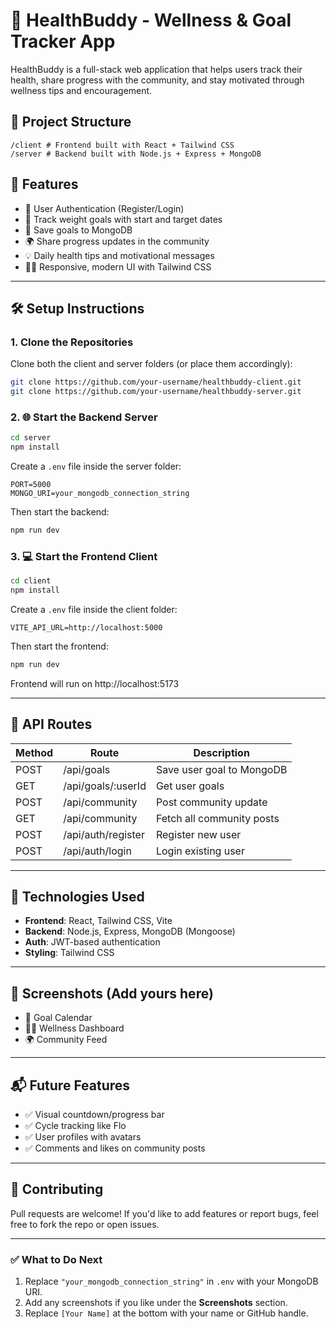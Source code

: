 # 💖 HealthBuddy - Wellness & Goal Tracker App

HealthBuddy is a full-stack web application that helps users track their health, share progress with the community, and stay motivated through wellness tips and encouragement.

## 📁 Project Structure

```
/client # Frontend built with React + Tailwind CSS
/server # Backend built with Node.js + Express + MongoDB
```

## 🚀 Features

- 🔐 User Authentication (Register/Login)
- 📆 Track weight goals with start and target dates
- 🎯 Save goals to MongoDB
- 🌍 Share progress updates in the community
- 💡 Daily health tips and motivational messages
- 🧘‍♀️ Responsive, modern UI with Tailwind CSS

---

## 🛠️ Setup Instructions

### 1. Clone the Repositories

Clone both the client and server folders (or place them accordingly):

```bash
git clone https://github.com/your-username/healthbuddy-client.git
git clone https://github.com/your-username/healthbuddy-server.git
```

### 2. 🌐 Start the Backend Server

```bash
cd server
npm install
```

Create a `.env` file inside the server folder:

```env
PORT=5000
MONGO_URI=your_mongodb_connection_string
```

Then start the backend:

```bash
npm run dev
```

### 3. 💻 Start the Frontend Client

```bash
cd client
npm install
```

Create a `.env` file inside the client folder:

```env
VITE_API_URL=http://localhost:5000
```

Then start the frontend:

```bash
npm run dev
```

Frontend will run on http://localhost:5173

---

## 🔗 API Routes

| Method | Route                | Description                     |
|--------|----------------------|---------------------------------|
| POST   | /api/goals           | Save user goal to MongoDB       |
| GET    | /api/goals/:userId   | Get user goals                  |
| POST   | /api/community       | Post community update           |
| GET    | /api/community       | Fetch all community posts       |
| POST   | /api/auth/register   | Register new user               |
| POST   | /api/auth/login      | Login existing user             |

---

## 🧠 Technologies Used

- **Frontend**: React, Tailwind CSS, Vite
- **Backend**: Node.js, Express, MongoDB (Mongoose)
- **Auth**: JWT-based authentication
- **Styling**: Tailwind CSS

---

## 📸 Screenshots (Add yours here)

- 📆 Goal Calendar
- 🧘‍♀️ Wellness Dashboard
- 🌍 Community Feed

---

## 📬 Future Features

- ✅ Visual countdown/progress bar
- ✅ Cycle tracking like Flo
- ✅ User profiles with avatars
- ✅ Comments and likes on community posts

---

## 🤝 Contributing

Pull requests are welcome! If you'd like to add features or report bugs, feel free to fork the repo or open issues.


---

### ✅ What to Do Next

1. Replace `"your_mongodb_connection_string"` in `.env` with your MongoDB URI.
2. Add any screenshots if you like under the **Screenshots** section.
3. Replace `[Your Name]` at the bottom with your name or GitHub handle.
